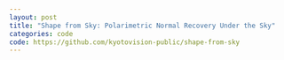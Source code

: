 ```yaml
---
layout: post
title: "Shape from Sky: Polarimetric Normal Recovery Under the Sky"
categories: code
code: https://github.com/kyotovision-public/shape-from-sky
---
```


